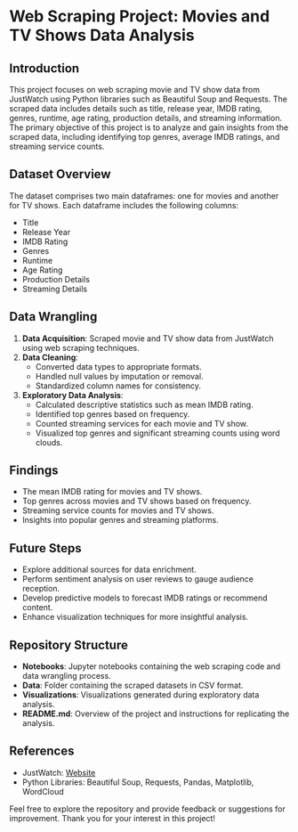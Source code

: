 # Web Scraping Project: Movies and TV Shows Data Analysis

## Introduction
This project focuses on web scraping movie and TV show data from JustWatch using Python libraries such as Beautiful Soup and Requests. The scraped data includes details such as title, release year, IMDB rating, genres, runtime, age rating, production details, and streaming information. The primary objective of this project is to analyze and gain insights from the scraped data, including identifying top genres, average IMDB ratings, and streaming service counts.

## Dataset Overview
The dataset comprises two main dataframes: one for movies and another for TV shows. Each dataframe includes the following columns:
- Title
- Release Year
- IMDB Rating
- Genres
- Runtime
- Age Rating
- Production Details
- Streaming Details

## Data Wrangling
1. **Data Acquisition**: Scraped movie and TV show data from JustWatch using web scraping techniques.
2. **Data Cleaning**:
   - Converted data types to appropriate formats.
   - Handled null values by imputation or removal.
   - Standardized column names for consistency.
3. **Exploratory Data Analysis**:
   - Calculated descriptive statistics such as mean IMDB rating.
   - Identified top genres based on frequency.
   - Counted streaming services for each movie and TV show.
   - Visualized top genres and significant streaming counts using word clouds.

## Findings
- The mean IMDB rating for movies and TV shows.
- Top genres across movies and TV shows based on frequency.
- Streaming service counts for movies and TV shows.
- Insights into popular genres and streaming platforms.

## Future Steps
- Explore additional sources for data enrichment.
- Perform sentiment analysis on user reviews to gauge audience reception.
- Develop predictive models to forecast IMDB ratings or recommend content.
- Enhance visualization techniques for more insightful analysis.

## Repository Structure
- **Notebooks**: Jupyter notebooks containing the web scraping code and data wrangling process.
- **Data**: Folder containing the scraped datasets in CSV format.
- **Visualizations**: Visualizations generated during exploratory data analysis.
- **README.md**: Overview of the project and instructions for replicating the analysis.

## References
- JustWatch: [Website](https://www.justwatch.com/)
- Python Libraries: Beautiful Soup, Requests, Pandas, Matplotlib, WordCloud

Feel free to explore the repository and provide feedback or suggestions for improvement. Thank you for your interest in this project!
